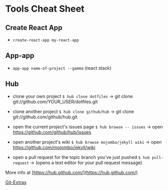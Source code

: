 # Tools Cheat Sheet

## Create React App

- `create-react-app my-react-app`

## App-app

- `app-app name-of-project --gamma` (react stack)

## Hub

- clone your own project
`$ hub clone dotfiles`
→ git clone git://github.com/YOUR_USER/dotfiles.git

- clone another project
`$ hub clone github/hub`
→ git clone git://github.com/github/hub.git

- open the current project's issues page
`$ hub browse -- issues`
→ open https://github.com/github/hub/issues

- open another project's wiki
`$ hub browse mojombo/jekyll wiki`
→ open https://github.com/mojombo/jekyll/wiki

- open a pull request for the topic branch you've just pushed
`$ hub pull-request`
→ (opens a text editor for your pull request message)

More info at [https://hub.github.com/](https://hub.github.com/)




[Git-Extras](https://github.com/tj/git-extras)
